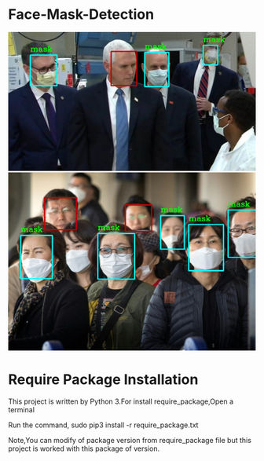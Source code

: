 # Face-Mask-Detection

<img src="test_img/test_3.jpg" width=600>
<img src="test_img/test_image_2.jpg" width=600>


# Require Package Installation 
This project is written by Python 3.For install require_package,Open a terminal 

Run the command, sudo pip3 install -r require_package.txt 

Note,You can modify of package version from require_package file but this project is worked with this package of version.




